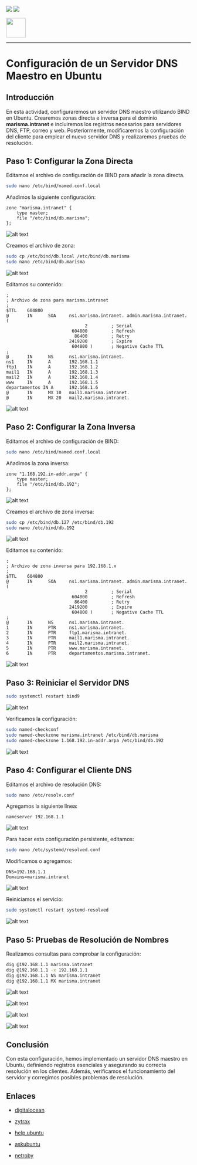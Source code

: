 ![](/.resGen/_bannerD.png#gh-dark-mode-only)
![](/.resGen/_bannerL.png#gh-light-mode-only)

<a href="/Tema2/readme.md"><img src="/.resGen/_back.svg" width="52.5"></a>

---

# Configuración de un Servidor DNS Maestro en Ubuntu

## Introducción
En esta actividad, configuraremos un servidor DNS maestro utilizando BIND en Ubuntu. Crearemos zonas directa e inversa para el dominio **marisma.intranet** e incluiremos los registros necesarios para servidores DNS, FTP, correo y web. Posteriormente, modificaremos la configuración del cliente para emplear el nuevo servidor DNS y realizaremos pruebas de resolución.

## Paso 1: Configurar la Zona Directa
Editamos el archivo de configuración de BIND para añadir la zona directa.

```bash
sudo nano /etc/bind/named.conf.local
```
Añadimos la siguiente configuración:

```plaintext
zone "marisma.intranet" {
    type master;
    file "/etc/bind/db.marisma";
};
```

![alt text](image.png)

Creamos el archivo de zona:

```bash
sudo cp /etc/bind/db.local /etc/bind/db.marisma
sudo nano /etc/bind/db.marisma
```

![alt text](image-1.png)

Editamos su contenido:

```plaintext
;
; Archivo de zona para marisma.intranet
;
$TTL    604800
@       IN      SOA     ns1.marisma.intranet. admin.marisma.intranet. (
                              2         ; Serial
                         604800         ; Refresh
                          86400         ; Retry
                        2419200         ; Expire
                         604800 )       ; Negative Cache TTL
;
@       IN      NS      ns1.marisma.intranet.
ns1     IN      A       192.168.1.1
ftp1    IN      A       192.168.1.2
mail1   IN      A       192.168.1.3
mail2   IN      A       192.168.1.4
www     IN      A       192.168.1.5
departamentos IN A      192.168.1.6
@       IN      MX 10   mail1.marisma.intranet.
@       IN      MX 20   mail2.marisma.intranet.
```

![alt text](image-2.png)
## Paso 2: Configurar la Zona Inversa
Editamos el archivo de configuración de BIND:

```bash
sudo nano /etc/bind/named.conf.local
```

Añadimos la zona inversa:

```plaintext
zone "1.168.192.in-addr.arpa" {
    type master;
    file "/etc/bind/db.192";
};
```

![alt text](image-3.png)

Creamos el archivo de zona inversa:

```bash
sudo cp /etc/bind/db.127 /etc/bind/db.192
sudo nano /etc/bind/db.192
```

![alt text](image-4.png)

Editamos su contenido:

```plaintext
;
; Archivo de zona inversa para 192.168.1.x
;
$TTL    604800
@       IN      SOA     ns1.marisma.intranet. admin.marisma.intranet. (
                              2         ; Serial
                         604800         ; Refresh
                          86400         ; Retry
                        2419200         ; Expire
                         604800 )       ; Negative Cache TTL
;
@       IN      NS      ns1.marisma.intranet.
1       IN      PTR     ns1.marisma.intranet.
2       IN      PTR     ftp1.marisma.intranet.
3       IN      PTR     mail1.marisma.intranet.
4       IN      PTR     mail2.marisma.intranet.
5       IN      PTR     www.marisma.intranet.
6       IN      PTR     departamentos.marisma.intranet.
```

![alt text](image-5.png)

## Paso 3: Reiniciar el Servidor DNS

```bash
sudo systemctl restart bind9
```

![alt text](image-6.png)

Verificamos la configuración:

```bash
sudo named-checkconf
sudo named-checkzone marisma.intranet /etc/bind/db.marisma
sudo named-checkzone 1.168.192.in-addr.arpa /etc/bind/db.192
```

![alt text](image-7.png)

## Paso 4: Configurar el Cliente DNS
Editamos el archivo de resolución DNS:

```bash
sudo nano /etc/resolv.conf
```

Agregamos la siguiente línea:

```plaintext
nameserver 192.168.1.1
```

![alt text](image-8.png)

Para hacer esta configuración persistente, editamos:

```bash
sudo nano /etc/systemd/resolved.conf
```

Modificamos o agregamos:

```plaintext
DNS=192.168.1.1
Domains=marisma.intranet
```

![alt text](image-9.png)

Reiniciamos el servicio:

```bash
sudo systemctl restart systemd-resolved
```

![alt text](image-10.png)

## Paso 5: Pruebas de Resolución de Nombres
Realizamos consultas para comprobar la configuración:

```bash
dig @192.168.1.1 marisma.intranet
dig @192.168.1.1 -x 192.168.1.1
dig @192.168.1.1 NS marisma.intranet
dig @192.168.1.1 MX marisma.intranet
```

![alt text](image-11.png)

![alt text](image-12.png)

![alt text](image-13.png)

![alt text](image-14.png)

## Conclusión
Con esta configuración, hemos implementado un servidor DNS maestro en Ubuntu, definiendo registros esenciales y asegurando su correcta resolución en los clientes. Además, verificamos el funcionamiento del servidor y corregimos posibles problemas de resolución.

## Enlaces

- [digitalocean](https://www.digitalocean.com/community/tutorials/how-to-configure-bind-as-an-authoritative-only-dns-server-on-ubuntu-14-04)

- [zytrax](http://www.zytrax.com/books/dns/ch6/)

- [help.ubuntu](https://help.ubuntu.com/community/BIND9ServerHowto)

- [askubuntu](http://askubuntu.com/questions/81797/nslookup-finds-ip-but-ping-doesnt)

- [netroby](https://www.netroby.com/view/3630#.U2mTfHVdUc0)

